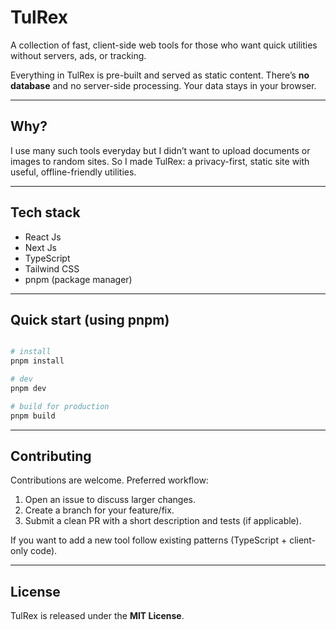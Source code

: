 # TulRex

A collection of fast, client-side web tools for those who want quick utilities without servers, ads, or tracking.

Everything in TulRex is pre-built and served as static content. There’s **no database** and no server-side processing. Your data stays in your browser.

---

## Why?

I use many such tools everyday but I didn’t want to upload documents or images to random sites. So I made TulRex: a privacy-first, static site with useful, offline-friendly utilities.

---

## Tech stack

- React Js
- Next Js
- TypeScript
- Tailwind CSS
- pnpm (package manager)

---

## Quick start (using pnpm)

```bash

# install
pnpm install

# dev
pnpm dev

# build for production
pnpm build

```

---

## Contributing

Contributions are welcome. Preferred workflow:

1. Open an issue to discuss larger changes.
2. Create a branch for your feature/fix.
3. Submit a clean PR with a short description and tests (if applicable).

If you want to add a new tool follow existing patterns (TypeScript + client-only code).

---

## License

TulRex is released under the **MIT License**.
